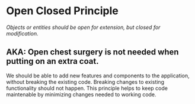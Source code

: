 Open Closed Principle
=======

_Objects or entities should be open for extension, but closed for modification._

## AKA: Open chest surgery is not needed when putting on an extra coat.

We should be able to add new features and components to the application, without breaking the existing code. Breaking changes to existing functionality should not happen. This principle helps to keep code maintenable by minimizing changes needed to working code.